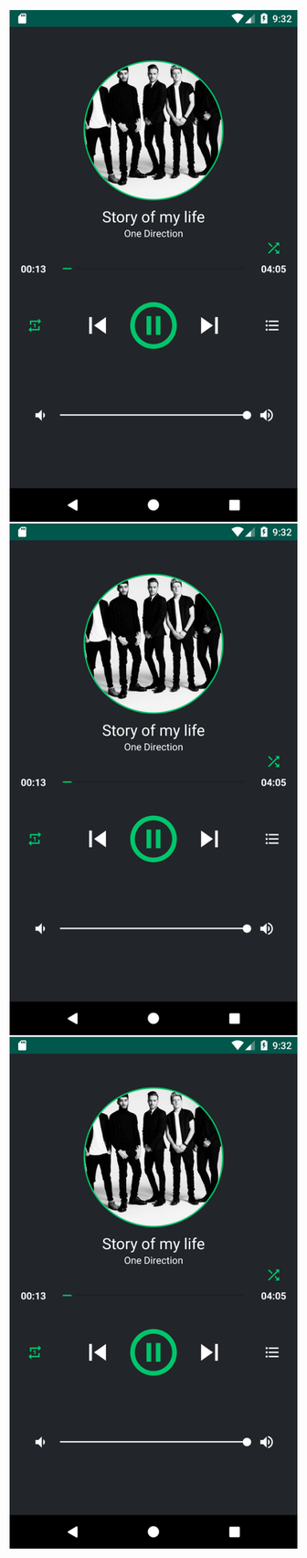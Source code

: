![alt text](https://github.com/VathnaDev/PM-MediaPlayer/blob/master/app/screenshots/Screenshot_1542162746.png)
![alt text](https://github.com/VathnaDev/PM-MediaPlayer/blob/master/app/screenshots/Screenshot_1542162746.png)
![alt text](https://github.com/VathnaDev/PM-MediaPlayer/blob/master/app/screenshots/Screenshot_1542162746.png)
